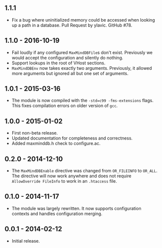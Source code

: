 ## 1.1.1

* Fix a bug where uninitialized memory could be accessed when looking up
  a path in a database. Pull Request by ylavic. GitHub #78.

## 1.1.0 - 2016-10-19

* Fail loudly if any configured `MaxMindDBFile`s don't exist.
  Previously we would accept the configuration and silently do nothing.
* Support lookups in the root of VHost sections.
* `MaxMindDBEnv` now takes exactly two arguments. Previously, it allowed more
  arguments but ignored all but one set of arguments.

## 1.0.1 - 2015-03-16

* The module is now compiled with the `-std=c99 -fms-extensions` flags. This
  fixes compilation errors on older version of `gcc`.

## 1.0.0 - 2015-01-02

* First non-beta release.
* Updated documentation for completeness and correctness.
* Added maxminddb.h check to configure.ac.

## 0.2.0 - 2014-12-10

* The `MaxMindDBEnable` directive was changed from `OR_FILEINFO` to `OR_ALL`.
  The directive will now work anywhere and does not require
  `AllowOverride FileInfo` to work in an `.htaccess` file.

## 0.1.0 - 2014-11-17

* The module was largely rewritten. It now supports configuration contexts
  and handles configuration merging.

## 0.0.1 - 2014-02-12

* Initial release.
